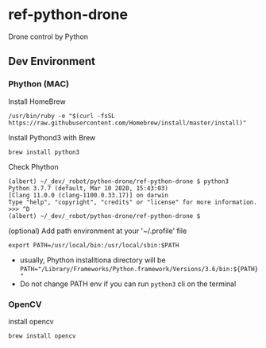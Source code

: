 # ref-python-drone
Drone control by Python

## Dev Environment

### Phython (MAC)

Install HomeBrew
```
/usr/bin/ruby -e "$(curl -fsSL https://raw.githubusercontent.com/Homebrew/install/master/install)"
```

Install Pythond3 with Brew
```
brew install python3
```

Check Phython
```
(albert) ~/_dev/_robot/python-drone/ref-python-drone $ python3
Python 3.7.7 (default, Mar 10 2020, 15:43:03) 
[Clang 11.0.0 (clang-1100.0.33.17)] on darwin
Type "help", "copyright", "credits" or "license" for more information.
>>> ^D
(albert) ~/_dev/_robot/python-drone/ref-python-drone $ 
```

(optional) Add path environment at your '~/.profile' file
```
export PATH=/usr/local/bin:/usr/local/sbin:$PATH
```
 * usually, Phython installtiona directory will be ```PATH="/Library/Frameworks/Python.framework/Versions/3.6/bin:${PATH}"```
 * Do not change PATH env if you can run ```python3``` cli on the terminal
 
 ### OpenCV
 
 install opencv 
 ```
 brew install opencv
 ```
